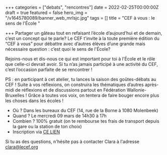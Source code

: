 +++
categories = ["debats", "rencontres"]
date = 2022-02-25T00:00:00Z
draft = true
featured = false
hero_img = "/v1645780089/banner_web_mrlsjc.jpg"
tags = []
title = "CEF à vous : le sens de l'École "

+++
Partager un gâteau tout en refaisant l’école d’aujourd’hui et de demain, c’est un concept qui te parle? Le CEF t'invite à la toute première édition du “CEF à vous” pour débattre avec d’autres élèves d’une grande mais nécessaire question : c’est quoi le sens de l'École?

Rejoins-nous et dis-nous ce qui est important pour toi à l'École et le rôle que celle-ci devrait avoir. Si tu n’as jamais participé à une activité du CEF, c’est l’occasion parfaite de se rencontrer !

PS : en participant à cet atelier, tu lances la saison des goûtes-débats au CEF ! Suite à vos réflexions, on construira les thématiques d’autres après-midi de réflexions et de discussions partout en Fédération Wallonie-Bruxelles ! Grâce à toutes vos voix, on tentera de faire bouger encore plus les choses dans les écoles !

* Où ? Dans les bureaux du CEF (14, rue de la Borne à 1080 Molenbeek)
* Quand ? Le mercredi 09 mars de 14h30 à 17h
* Combien ? 100% gratuit (on te rembourse tes frais de transport depuis la gare ou la station de ton choix)
* Inscription via [CE LIEN](https://form.dragnsurvey.com/survey/r/8184305c)

Si tu as des questions, n'hésite pas à contacter Clara à l'adresse clara@lecef.org